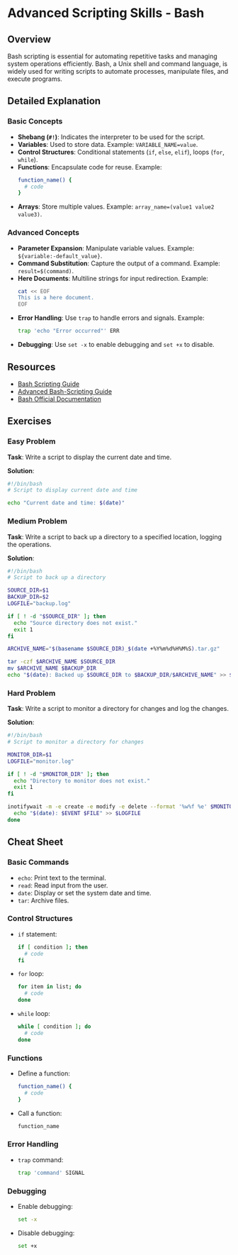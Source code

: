 # Advanced Scripting Skills - Bash

## Overview

Bash scripting is essential for automating repetitive tasks and managing system operations efficiently. Bash, a Unix shell and command language, is widely used for writing scripts to automate processes, manipulate files, and execute programs.

## Detailed Explanation

### Basic Concepts

- **Shebang (`#!`)**: Indicates the interpreter to be used for the script.
- **Variables**: Used to store data. Example: `VARIABLE_NAME=value`.
- **Control Structures**: Conditional statements (`if`, `else`, `elif`), loops (`for`, `while`).
- **Functions**: Encapsulate code for reuse. Example:
  ```bash
  function_name() {
    # code
  }
  ```
- **Arrays**: Store multiple values. Example: `array_name=(value1 value2 value3)`.

### Advanced Concepts

- **Parameter Expansion**: Manipulate variable values. Example: `${variable:-default_value}`.
- **Command Substitution**: Capture the output of a command. Example: `result=$(command)`.
- **Here Documents**: Multiline strings for input redirection. Example:
  ```bash
  cat << EOF
  This is a here document.
  EOF
  ```
- **Error Handling**: Use `trap` to handle errors and signals. Example:
  ```bash
  trap 'echo "Error occurred"' ERR
  ```
- **Debugging**: Use `set -x` to enable debugging and `set +x` to disable.

## Resources

- [Bash Scripting Guide](https://tldp.org/LDP/Bash-Beginners-Guide/html/)
- [Advanced Bash-Scripting Guide](https://tldp.org/LDP/abs/html/)
- [Bash Official Documentation](https://www.gnu.org/software/bash/manual/)

## Exercises

### Easy Problem

**Task**: Write a script to display the current date and time.

**Solution**:
```bash
#!/bin/bash
# Script to display current date and time

echo "Current date and time: $(date)"
```

### Medium Problem

**Task**: Write a script to back up a directory to a specified location, logging the operations.

**Solution**:
```bash
#!/bin/bash
# Script to back up a directory

SOURCE_DIR=$1
BACKUP_DIR=$2
LOGFILE="backup.log"

if [ ! -d "$SOURCE_DIR" ]; then
  echo "Source directory does not exist."
  exit 1
fi

ARCHIVE_NAME="$(basename $SOURCE_DIR)_$(date +%Y%m%d%H%M%S).tar.gz"

tar -czf $ARCHIVE_NAME $SOURCE_DIR
mv $ARCHIVE_NAME $BACKUP_DIR
echo "$(date): Backed up $SOURCE_DIR to $BACKUP_DIR/$ARCHIVE_NAME" >> $LOGFILE
```

### Hard Problem

**Task**: Write a script to monitor a directory for changes and log the changes.

**Solution**:
```bash
#!/bin/bash
# Script to monitor a directory for changes

MONITOR_DIR=$1
LOGFILE="monitor.log"

if [ ! -d "$MONITOR_DIR" ]; then
  echo "Directory to monitor does not exist."
  exit 1
fi

inotifywait -m -e create -e modify -e delete --format '%w%f %e' $MONITOR_DIR | while read FILE EVENT; do
  echo "$(date): $EVENT $FILE" >> $LOGFILE
done
```

## Cheat Sheet

### Basic Commands

- `echo`: Print text to the terminal.
- `read`: Read input from the user.
- `date`: Display or set the system date and time.
- `tar`: Archive files.

### Control Structures

- `if` statement:
  ```bash
  if [ condition ]; then
    # code
  fi
  ```
- `for` loop:
  ```bash
  for item in list; do
    # code
  done
  ```
- `while` loop:
  ```bash
  while [ condition ]; do
    # code
  done
  ```

### Functions

- Define a function:
  ```bash
  function_name() {
    # code
  }
  ```
- Call a function:
  ```bash
  function_name
  ```

### Error Handling

- `trap` command:
  ```bash
  trap 'command' SIGNAL
  ```

### Debugging

- Enable debugging:
  ```bash
  set -x
  ```
- Disable debugging:
  ```bash
  set +x
  ```
